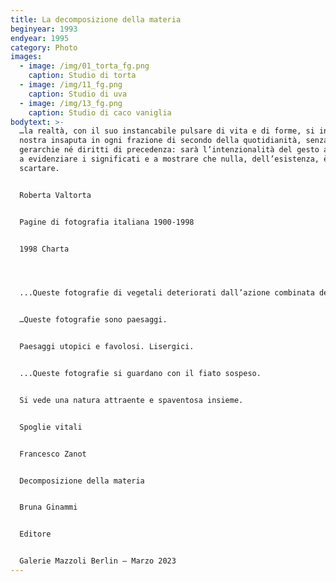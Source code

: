 ```yaml
---
title: La decomposizione della materia
beginyear: 1993
endyear: 1995
category: Photo
images:
  - image: /img/01_torta_fg.png
    caption: Studio di torta
  - image: /img/11_fg.png
    caption: Studio di uva
  - image: /img/13_fg.png
    caption: Studio di caco vaniglia
bodytext: >-
  …la realtà, con il suo instancabile pulsare di vita e di forme, si incarna a
  nostra insaputa in ogni frazione di secondo della quotidianità, senza
  gerarchie né diritti di precedenza: sarà l’intenzionalità del gesto artistico
  a evidenziare i significati e a mostrare che nulla, dell’esistenza, è da
  scartare.


  Roberta Valtorta


  Pagine di fotografia italiana 1900-1998


  1998 Charta




  ...Queste fotografie di vegetali deteriorati dall’azione combinata del tempo e dell’ambiente sono ritratti.


  …Queste fotografie sono paesaggi.


  Paesaggi utopici e favolosi. Lisergici.


  ...Queste fotografie si guardano con il fiato sospeso.


  Si vede una natura attraente e spaventosa insieme.


  Spoglie vitali 


  Francesco Zanot


  Decomposizione della materia


  Bruna Ginammi


  Editore 


  Galerie Mazzoli Berlin – Marzo 2023
---
```

